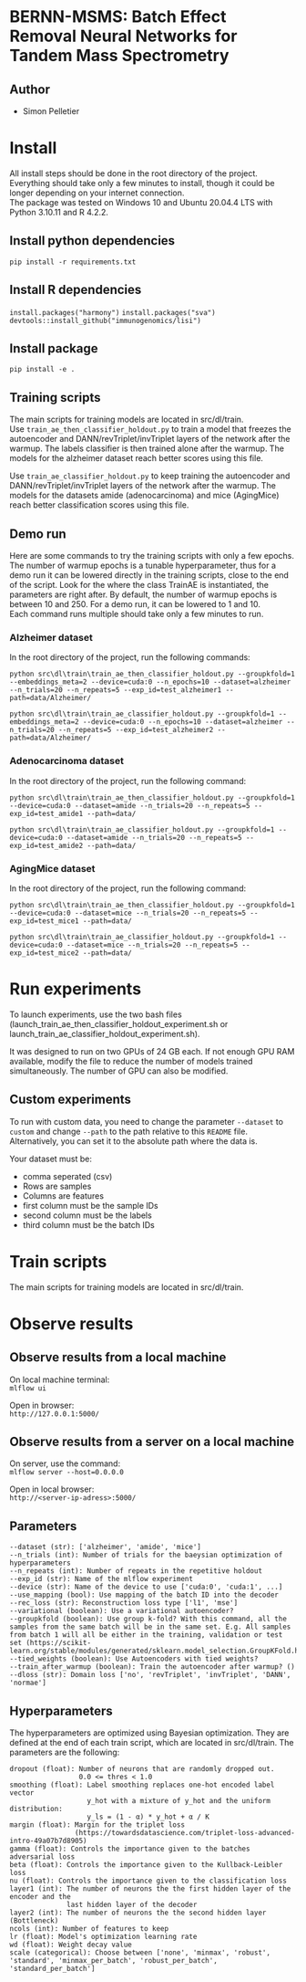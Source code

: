# BERNN-MSMS: Batch Effect Removal Neural Networks for Tandem Mass Spectrometry

## Author

* Simon Pelletier

# Install
All install steps should be done in the root directory of the project. <br/>
Everything should take only a few minutes to install,
though it could be longer depending on your internet connection. <br/>
The package was tested on Windows 10 and Ubuntu 20.04.4 LTS with Python 3.10.11 and R 4.2.2.

## Install python dependencies
`pip install -r requirements.txt`

## Install R dependencies
`install.packages("harmony")`
`install.packages("sva")`
`devtools::install_github("immunogenomics/lisi")`

## Install package
`pip install -e .`

## Training scripts
The main scripts for training models are located in src/dl/train. <br/>
Use `train_ae_then_classifier_holdout.py` 
to train a model that freezes the autoencoder and DANN/revTriplet/invTriplet layers of the network after the warmup. 
The labels classifier is then trained alone after the warmup. The models for the alzheimer dataset reach better
scores using this file. <br/>

Use `train_ae_classifier_holdout.py` to keep training the autoencoder and 
DANN/revTriplet/invTriplet layers of the network after the warmup.
The models for the datasets amide (adenocarcinoma) and mice 
(AgingMice) reach better classification scores using this file.

## Demo run
Here are some commands to try the training scripts with only a few epochs. The number of warmup epochs is a tunable 
hyperparameter, thus for a demo run it can be lowered directly in the training scripts, close to the end of the script.
Look for the where the class TrainAE is instantiated, the parameters are right after. By default, the number of warmup
epochs is between 10 and 250. For a demo run, it can be lowered to 1 and 10.
<br/>
Each command runs multiple should take only a few minutes to run.
### Alzheimer dataset
In the root directory of the project, run the following commands:<br/>

`python src\dl\train\train_ae_then_classifier_holdout.py --groupkfold=1 --embeddings_meta=2 --device=cuda:0 --n_epochs=10 --dataset=alzheimer --n_trials=20 --n_repeats=5 --exp_id=test_alzheimer1 --path=data/Alzheimer/`

`python src\dl\train\train_ae_classifier_holdout.py --groupkfold=1 --embeddings_meta=2 --device=cuda:0 --n_epochs=10 --dataset=alzheimer --n_trials=20 --n_repeats=5 --exp_id=test_alzheimer2 --path=data/Alzheimer/`

### Adenocarcinoma dataset
In the root directory of the project, run the following command:<br/>

`python src\dl\train\train_ae_then_classifier_holdout.py --groupkfold=1 --device=cuda:0 --dataset=amide --n_trials=20 --n_repeats=5 --exp_id=test_amide1 --path=data/`

`python src\dl\train\train_ae_classifier_holdout.py --groupkfold=1 --device=cuda:0 --dataset=amide --n_trials=20 --n_repeats=5 --exp_id=test_amide2 --path=data/`

### AgingMice dataset
In the root directory of the project, run the following command:<br/>

`python src\dl\train\train_ae_then_classifier_holdout.py --groupkfold=1 --device=cuda:0 --dataset=mice --n_trials=20 --n_repeats=5 --exp_id=test_mice1 --path=data/`

`python src\dl\train\train_ae_classifier_holdout.py --groupkfold=1 --device=cuda:0 --dataset=mice --n_trials=20 --n_repeats=5 --exp_id=test_mice2 --path=data/`

# Run experiments
To launch experiments, use the two bash files (launch_train_ae_then_classifier_holdout_experiment.sh or 
launch_train_ae_classifier_holdout_experiment.sh).

It was designed to run on two GPUs of 24 GB each. If not enough GPU RAM available, modify the file to reduce the
number of models trained simultaneously. The number of GPU can also be modified.

## Custom experiments
To run with custom data, you need to change the parameter `--dataset` to `custom` and change `--path` to the path 
relative to this `README` file. Alternatively, you can set it to the absolute path where the data is. 

Your dataset must be:
- comma seperated (csv)
- Rows are samples
- Columns are features
- first column must be the sample IDs
- second column must be the labels
- third column must be the batch IDs

# Train scripts
The main scripts for training models are located in src/dl/train. 

# Observe results
## Observe results from a local machine 
On local machine terminal:<br/>
`mlflow ui`

Open in browser:<br/>
`http://127.0.0.1:5000/`

## Observe results from a server on a local machine 
On server, use the command:<br/>
`mlflow server --host=0.0.0.0`

Open in local browser:<br/>
`http://<server-ip-adress>:5000/`


## Parameters
    --dataset (str): ['alzheimer', 'amide', 'mice']
    --n_trials (int): Number of trials for the baeysian optimization of hyperparameters
    --n_repeats (int): Number of repeats in the repetitive holdout
    --exp_id (str): Name of the mlflow experiment
    --device (str): Name of the device to use ['cuda:0', 'cuda:1', ...]
    --use_mapping (bool): Use mapping of the batch ID into the decoder
    --rec_loss (str): Reconstruction loss type ['l1', 'mse']
    --variational (boolean): Use a variational autoencoder?
    --groupkfold (boolean): Use group k-fold? With this command, all the samples from the same batch will be in the same set. E.g. All samples from batch 1 will all be either in the training, validation or test set (https://scikit-learn.org/stable/modules/generated/sklearn.model_selection.GroupKFold.html)
    --tied_weights (boolean): Use Autoencoders with tied weights?
    --train_after_warmup (boolean): Train the autoencoder after warmup? ()
    --dloss (str): Domain loss ['no', 'revTriplet', 'invTriplet', 'DANN', 'normae']

## Hyperparameters

The hyperparameters are optimized using Bayesian optimization. They are defined at the end of each train script, which 
are located in src/dl/train.
The parameters are the following:

    dropout (float): Number of neurons that are randomly dropped out. 
                     0.0 <= thres < 1.0
    smoothing (float): Label smoothing replaces one-hot encoded label vector 
                       y_hot with a mixture of y_hot and the uniform distribution:
                       y_ls = (1 - α) * y_hot + α / K
    margin (float): Margin for the triplet loss 
                    (https://towardsdatascience.com/triplet-loss-advanced-intro-49a07b7d8905)
    gamma (float): Controls the importance given to the batches adversarial loss
    beta (float): Controls the importance given to the Kullback-Leibler loss
    nu (float): Controls the importance given to the classification loss
    layer1 (int): The number of neurons the the first hidden layer of the encoder and the
                  last hidden layer of the decoder
    layer2 (int): The number of neurons the the second hidden layer (Bottleneck)
    ncols (int): Number of features to keep
    lr (float): Model's optimization learning rate
    wd (float): Weight decay value
    scale (categorical): Choose between ['none', 'minmax', 'robust', 'standard', 'minmax_per_batch', 'robust_per_batch', 'standard_per_batch']

